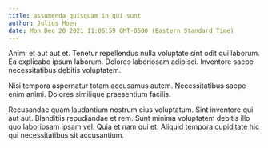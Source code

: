 ```yaml
---
title: assumenda quisquam in qui sunt
author: Julius Moen
date: Mon Dec 20 2021 11:06:59 GMT-0500 (Eastern Standard Time)
---
```

Animi et aut aut et. Tenetur repellendus nulla voluptate sint odit qui laborum. Ea explicabo ipsum laborum. Dolores laboriosam adipisci. Inventore saepe necessitatibus debitis voluptatem.

 Nisi tempora aspernatur totam accusamus autem. Necessitatibus saepe enim animi. Dolores similique praesentium facilis.

 Recusandae quam laudantium nostrum eius voluptatum. Sint inventore qui aut aut. Blanditiis repudiandae et rem. Sunt minima voluptatem debitis illo quo laboriosam ipsam vel. Quia et nam qui et. Aliquid tempora cupiditate hic qui necessitatibus sit accusantium.